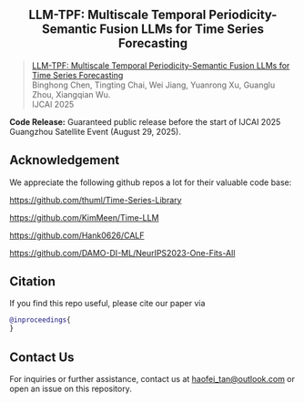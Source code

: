 <div align="center">
  <h2><b> LLM-TPF: Multiscale Temporal Periodicity-Semantic Fusion LLMs for Time Series Forecasting </b></h2>
</div>

> [LLM-TPF: Multiscale Temporal Periodicity-Semantic Fusion LLMs for Time Series Forecasting](https://arxiv.org/)  
> Binghong Chen, Tingting Chai, Wei Jiang, Yuanrong Xu, Guanglu Zhou, Xiangqian Wu.  
> IJCAI 2025

**Code Release:** Guaranteed public release before the start of IJCAI 2025 Guangzhou Satellite Event (August 29, 2025).

## Acknowledgement

We appreciate the following github repos a lot for their valuable code base:

https://github.com/thuml/Time-Series-Library

https://github.com/KimMeen/Time-LLM

https://github.com/Hank0626/CALF

https://github.com/DAMO-DI-ML/NeurIPS2023-One-Fits-All

## Citation
If you find this repo useful, please cite our paper via
```bibtex
@inproceedings{
}
```
## Contact Us
For inquiries or further assistance, contact us at [haofei_tan@outlook.com](mailto:lpy23@mails.tsinghua.edu.cn) or open an issue on this repository.